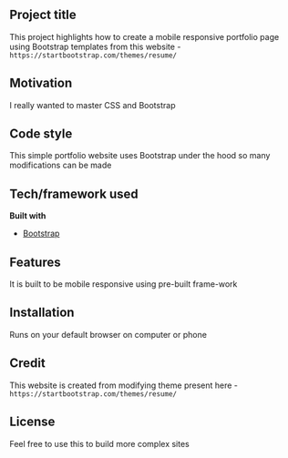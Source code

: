 ## Project title

This project highlights how to create a mobile responsive portfolio page using Bootstrap templates from this website -
`https://startbootstrap.com/themes/resume/`

## Motivation

I really wanted to master CSS and Bootstrap

## Code style

This simple portfolio website uses Bootstrap under the hood so many modifications can be made

## Tech/framework used

<b>Built with</b>

- [Bootstrap](https://getbootstrap.com/)

## Features

It is built to be mobile responsive using pre-built frame-work

## Installation

Runs on your default browser on computer or phone

## Credit

This website is created from modifying theme present here -
`https://startbootstrap.com/themes/resume/`

## License

Feel free to use this to build more complex sites
